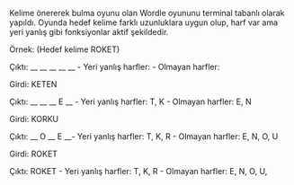 Kelime önererek bulma oyunu olan Wordle oyununu terminal tabanlı
olarak yapıldı. Oyunda hedef kelime farklı uzunluklara uygun olup, 
harf var ama yeri yanlış gibi fonksiyonlar aktif şekildedir.

Örnek: (Hedef kelime ROKET) 

Çıktı: __ __ __ __ __ - Yeri yanlış harfler: - Olmayan harfler: 

Girdi: KETEN

Çıktı: __ __ __ E __ - Yeri yanlış harfler: T, K - Olmayan harfler: E, N

Girdi: KORKU

Çıktı: __ O __ E __- Yeri yanlış harfler: T, K, R - Olmayan harfler: E, N, O, U

Girdi: ROKET

Çıktı: ROKET - Yeri yanlış harfler: T, K, R - Olmayan harfler: E, N, O, U,
